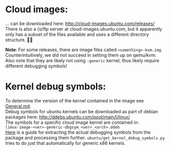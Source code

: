 # Cloud images:

... can be downloaded here: http://cloud-images.ubuntu.com/releases/
There is also a (s)ftp server at cloud-images.ubuntu.com, but it apparently only has a subset of the files available and uses a different directory structure. 🤷🏼

**Note**: For some releases, there are image files called `<something>-kvm.img`. Counterintuitively, we did not succeed in setting them up on qemu/kvm. Also note that they are likely not using `-generic` kernel, thus likely require different debugging symbols!

# Kernel debug symbols:
To determine the version of the kernel contained in the image see [General.md](../General.md).  
Debug symbols for ubuntu kernels can be downloaded as part of debian packages here: http://ddebs.ubuntu.com/pool/main/l/linux/  
The symbols for a specific cloud image kernel are contained in:  
`limux-image-<ver>-generic-dbgsym_<ver>_<arch>.ddeb`  
[Here](../VolatiltySymbolFiles.md) is a guide for extracting the actual debugging symbols from the package and processing them further. `ubuntu/get_kernel_debug_symbols.py` tries to do just that automatically for generic x86 kernels.

